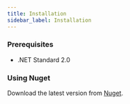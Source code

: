 ```yaml
---
title: Installation
sidebar_label: Installation
---
```


### Prerequisites
- .NET Standard 2.0

### Using Nuget

Download the latest version from [Nuget](https://www.nuget.org/packages/Edgar-DotNet).